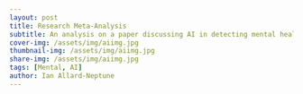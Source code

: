 ```yaml
---
layout: post
title: Research Meta-Analysis
subtitle: An analysis on a paper discussing AI in detecting mental health crises
cover-img: /assets/img/aiimg.jpg
thumbnail-img: /assets/img/aiimg.jpg
share-img: /assets/img/aiimg.jpg
tags: [Mental, AI]
author: Ian Allard-Neptune
---
```












